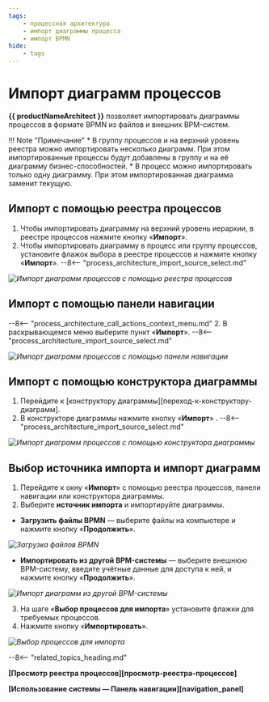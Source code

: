 ```yaml
---
tags:
    - процессная архитектура
    - импорт диаграммы процесса
    - импорт BPMN
hide:
    - tags
---
```


# Импорт диаграмм процессов

**{{ productNameArchitect }}** позволяет импортировать диаграммы процессов в формате BPMN из файлов и внешних BPM-систем.

!!! Note "Примечание"
    * В группу процессов и на верхний уровень реестра можно импортировать несколько диаграмм. При этом импортированные процессы будут добавлены в группу и на её диаграмму бизнес-способностей.
    * В процесс можно импортировать только одну диаграмму. При этом импортированная диаграмма заменит текущую.

## Импорт с помощью реестра процессов

1. Чтобы импортировать диаграмму на верхний уровень иерархии, в реестре процессов нажмите кнопку «**Импорт**».
2. Чтобы импортировать диаграмму в процесс или группу процессов, установите флажок выбора в реестре процессов и нажмите кнопку «**Импорт**».
--8<-- "process_architecture_import_source_select.md"

*![Импорт диаграмм процессов с помощью реестра процессов](process_architecture_modelling_import_diagram_from_registry.png)*

## Импорт с помощью панели навигации

--8<-- "process_architecture_call_actions_context_menu.md"
2. В раскрывающемся меню выберите пункт «**Импорт**».
--8<-- "process_architecture_import_source_select.md"


*![Импорт диаграмм процессов с помощью панели навигации](process_architecture_modeling_import_diagram_from_navigation.png)*

## Импорт с помощью конструктора диаграммы

1. Перейдите к [конструктору диаграммы][переход-к-конструктору-диаграмм].
2. В конструкторе диаграммы нажмите кнопку «**Импорт**» <i class="fa-light fa-arrow-down-to-bracket"></i>.
--8<-- "process_architecture_import_source_select.md"

*![Импорт диаграмм процессов с помощью конструктора диаграммы](importing_process_entity_import_diagram_from_designer.png)*

## Выбор источника импорта и импорт диаграмм

1. Перейдите к окну «**Импорт**» с помощью реестра процессов, панели навигации или конструктора диаграммы.
2. Выберите **источник импорта** и импортируйте диаграммы.
    
* **Загрузить файлы BPMN** — выберите файлы на компьютере и нажмите кнопку «**Продолжить**».

*![Загрузка файлов BPMN](importing_process_entity_from_files.png)*

* **Импортировать из другой BPM-системы** — выберите внешнюю BPM-систему, введите учётные данные для доступа к ней, и нажмите кнопку «**Продолжить**».

*![Импорт диаграмм из другой BPM-системы](importing_process_entity_from_BPMS.png)*

3. На шаге «**Выбор процессов для импорта**» установите флажки для требуемых процессов.
4. Нажмите кнопку «**Импортировать**».

*![Выбор процессов для импорта](importing_process_entity_select_processes.png)*

--8<-- "related_topics_heading.md"

**[Просмотр реестра процессов][просмотр-реестра-процессов]**

**[Использование системы — Панель навигации][navigation_panel]**

